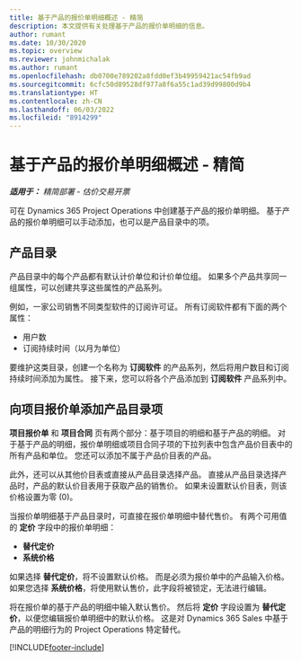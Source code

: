 ```yaml
---
title: 基于产品的报价单明细概述 - 精简
description: 本文提供有关处理基于产品的报价单明细的信息。
author: rumant
ms.date: 10/30/2020
ms.topic: overview
ms.reviewer: johnmichalak
ms.author: rumant
ms.openlocfilehash: db0700e789202a8fdd0ef3b49959421ac54fb9ad
ms.sourcegitcommit: 6cfc50d89528df977a8f6a55c1ad39d99800d9b4
ms.translationtype: HT
ms.contentlocale: zh-CN
ms.lasthandoff: 06/03/2022
ms.locfileid: "8914299"
---
```

# <a name="product-based-quote-lines-overview---lite"></a>基于产品的报价单明细概述 - 精简

_**适用于：** 精简部署 - 估价交易开票_

可在 Dynamics 365 Project Operations 中创建基于产品的报价单明细。 基于产品的报价单明细可以手动添加，也可以是产品目录中的项。

## <a name="product-catalog"></a>产品目录

产品目录中的每个产品都有默认计价单位和计价单位组。 如果多个产品共享同一组属性，可以创建共享这些属性的产品系列。 

例如，一家公司销售不同类型软件的订阅许可证。 所有订阅软件都有下面的两个属性：

- 用户数
- 订阅持续时间（以月为单位）

要维护这类目录，创建一个名称为 **订阅软件** 的产品系列，然后将用户数目和订阅持续时间添加为属性。 接下来，您可以将各个产品添加到 **订阅软件** 产品系列中。

## <a name="add-product-catalog-items-to-a-project-quote"></a>向项目报价单添加产品目录项

**项目报价单** 和 **项目合同** 页有两个部分：基于项目的明细和基于产品的明细。 对于基于产品的明细，报价单明细或项目合同子项的下拉列表中包含产品价目表中的所有产品和单位。 您还可以添加不属于产品价目表的产品。

此外，还可以从其他价目表或直接从产品目录选择产品。 直接从产品目录选择产品时，产品的默认价目表用于获取产品的销售价。 如果未设置默认价目表，则该价格设置为零 (0)。

当报价单明细基于产品目录时，可直接在报价单明细中替代售价。 有两个可用值的 **定价** 字段中的报价单明细：

- **替代定价**
- **系统价格**

如果选择 **替代定价**，将不设置默认价格。 而是必须为报价单中的产品输入价格。 如果您选择 **系统价格**，将使用默认售价，此字段将被锁定，无法进行编辑。

将在报价单的基于产品的明细中输入默认售价。 然后将 **定价** 字段设置为 **替代定价**，以便您编辑报价单明细中的默认价格。 这是对 Dynamics 365 Sales 中基于产品的明细行为的 Project Operations 特定替代。


[!INCLUDE[footer-include](../../includes/footer-banner.md)]